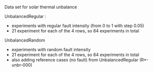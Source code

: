 Data set for solar thermal unbalance

UnbalancedRegular : 
* experiments with regular fault intensity (from 0 to 1 with step 0.05)
* 21 experiment for each of the 4 rows, so 84 experiments in total

UnbalancedRandom
* experiments with random fault intensity
* 21 experiment for each of the 4 rows, so 84 experiments in total
* also adding reference cases (no fault) from UnbalancedRegular (R*-unbr-000)
